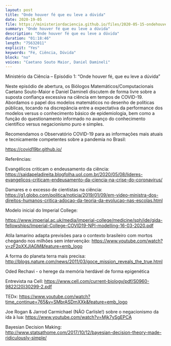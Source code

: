 ```yaml
---
layout: post
title: "Onde houver fé que eu leve a dúvida"
date: 2020-19-05
file: https://ministeriordaciencia.github.io/files/2020-05-15-ondehouverfe.mp3
summary: "Onde houver fé que eu leve a dúvida"
description: "Onde houver fé que eu leve a dúvida"
duration: "01:18:46"
length: "75632011"
explicit: "Yes"
keywords: "Fé, Ciência, Dúvida"
block: "no"
voices: "Caetano Souto Maior, Daniel Damineli"
---
```


Ministério da Ciência – Episódio 1: “Onde houver fé, que eu leve a dúvida”

Neste episódio de abertura, os Biólogos Matemáticos/Computacionais Caetano Souto-Maior e Daniel Damineli discutem de forma livre sobre a suposta confiança excessiva na ciência em tempos de COVID-19. Abordamos o papel dos modelos matemáticos no desenho de políticas públicas, tocando na discrepância entre a expectativa da performance dos modelos versus o conhecimento básico de epidemiologia, bem como a função do questionamento informado no avanço do conhecimento científico versus negacionismo puro e simples.

Recomendamos o Observatório COVID-19 para as informações mais atuais e tecnicamente competentes sobre a pandemia no Brasil:

https://covid19br.github.io/


Referências:

Evangélicos criticam o endeusamento da ciência: https://saidapeladireita.blogfolha.uol.com.br/2020/05/08/lideres-evangelicos-criticam-endeusamento-da-ciencia-na-crise-do-coronavirus/


Damares e o excesso de cientistas na ciência: https://g1.globo.com/politica/noticia/2019/01/09/em-video-ministra-dos-direitos-humanos-critica-adocao-da-teoria-da-evolucao-nas-escolas.html


Modelo inicial do Imperial College:

https://www.imperial.ac.uk/media/imperial-college/medicine/sph/ide/gida-fellowships/Imperial-College-COVID19-NPI-modelling-16-03-2020.pdf


Atila Iamarino adapta previsões para o contexto brasileiro com mortos chegando nos milhões sem intervenção: https://www.youtube.com/watch?v=zF2pXXJIAGM&feature=emb_logo


A forma do planeta terra mais precisa: http://blogs.nature.com/news/2011/03/goce_mission_reveals_the_true.html


Oded Rechavi - o herege da memória herdável de forma epigenética

Entrevista na Cell: https://www.cell.com/current-biology/pdf/S0960-9822(20)30299-2.pdf

TEDx: https://www.youtube.com/watch?time_continue=765&v=SMbrASDmXXk&feature=emb_logo


Joe Rogan & Jarrod Carmichael (NÃO Carlisle!) sobre o negacionismo da ida à lua: https://www.youtube.com/watch?v=Mjk7ySgEPCA


Bayesian Decision Making: http://www.statsathome.com/2017/10/12/bayesian-decision-theory-made-ridiculously-simple/
